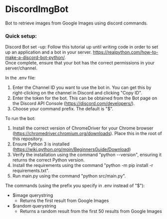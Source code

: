 # DiscordImgBot
Bot to retrieve images from Google Images using discord commands.

### Quick setup:
Discord Bot set -up:
Follow this tutorial up until writing code in order to set up an application and a bot in your server.
https://realpython.com/how-to-make-a-discord-bot-python/.  
Once complete, ensure that your bot has the correct permissions in your server/channel.


In the .env file:
1. Enter the Channel ID you want to use the bot in. You can get this by right-clicking on the channel in Discord and clicking "Copy ID".
2. Enter the token for the bot. This can be obtained from the Bot page on the Discord API Console (https://discord.com/developers/).
3. Choose your command prefix. The default is "$".

To run the bot:
1. Install the correct version of ChromeDriver for your Chrome browser (https://chromedriver.chromium.org/downloads). Place this in the root of this repository.
2. Ensure Python 3 is installed (https://wiki.python.org/moin/BeginnersGuide/Download)
3. Verify the installation using the command "python --version", ensuring it returns the correct Python version.
4. Install the requirements using the command "python -m pip install -r requirements.txt".
5. Run main.py using the command "python src/main.py".

The commands (using the prefix you specify in .env instead of "$"):
- $image querystring
   - Returns the first result from Google Images
- $random querystring
   - Returns a random result from the first 50 results from Google Images
  

